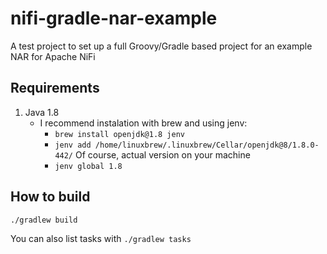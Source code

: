 # nifi-gradle-nar-example

A test project to set up a full Groovy/Gradle based project for an example NAR for Apache NiFi

## Requirements

1. Java 1.8
    * I recommend instalation with brew and using jenv:
        * `brew install openjdk@1.8 jenv`
        * `jenv add /home/linuxbrew/.linuxbrew/Cellar/openjdk@8/1.8.0-442/` Of course, actual version on your machine
        * `jenv global 1.8`

## How to build

`./gradlew build`

You can also list tasks with `./gradlew tasks`
